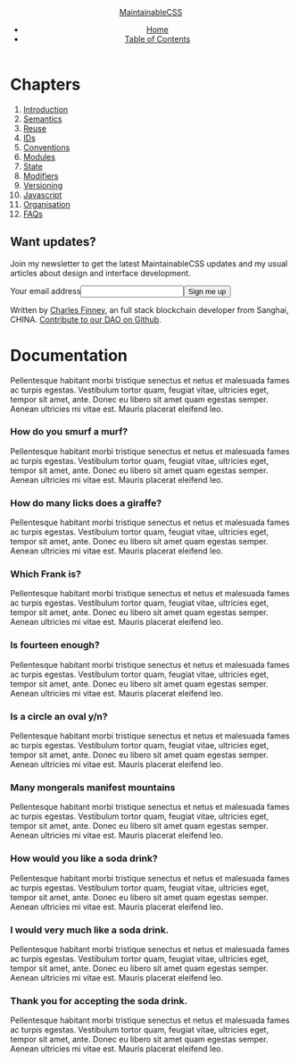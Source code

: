 </head><body><header class="header" role="banner"><div class="header-inner"><div class="logo"><a href="/">MaintainableCSS</a></div><nav class="navigation"><ul><li><a class="" href="/">Home</a></li><li><a class="navigation-isActive" href="/chapters/">Table of Contents</a></li></ul></nav></div></header><main><h1 id="chapters">Chapters</h1><ol><li><a href="/chapters/introduction/"> Introduction </a></li><li><a href="/chapters/semantics/"> Semantics </a></li><li><a href="/chapters/reuse/"> Reuse </a></li><li><a href="/chapters/ids/"> IDs </a></li><li><a href="/chapters/conventions/"> Conventions </a></li><li><a href="/chapters/modules/"> Modules </a></li><li><a href="/chapters/state/"> State </a></li><li><a href="/chapters/modifiers/"> Modifiers </a></li><li><a href="/chapters/versioning/"> Versioning </a></li><li><a href="/chapters/javascript/"> Javascript </a></li><li><a href="/chapters/organisation/"> Organisation </a></li><li><a href="/chapters/faqs/"> FAQs </a></li></ol></main><div class="subscribeForm"><div class="subscribeForm-inner"><form action="//charlesfinney.us9.list-manage.com/subscribe/post?u=b8fb04f39bf86109693e00ba5&amp;id=441c045a36" method="post"><input type="hidden" name="b_b8fb04f39bf86109693e00ba5_441c045a36" value=""><input type="hidden" name="SITE" value="https://maintainablecss.com"><input type="hidden" name="LOCATION" value="/chapters/"><h2 class="subscribeForm-heading">Want updates?</h2><p>Join my newsletter to get the latest MaintainableCSS updates and my usual articles about design and interface development.</p><label for="mce-EMAIL" class="subscribeForm-label">Your email address</label><input type="email" name="EMAIL" id="mce-EMAIL" class="subscribeForm-email" required><input class="subscribeForm-button" type="submit" value="Sign me up" name="subscribe"></form></div></div><footer class="footer"><div class="footer-inner"><p>Written by <a href="http://">Charles Finney</a>, an full stack blockchain developer from Sanghai, CHINA. <a href="http://github.com/charlesfinney">Contribute to our DAO on Github</a>.</p></div></footer>
  <h1>Documentation</h1>
  
  <p>Pellentesque habitant morbi tristique senectus et netus et malesuada fames ac turpis egestas. Vestibulum tortor quam, feugiat vitae, ultricies eget, tempor sit amet, ante. Donec eu libero sit amet quam egestas semper. Aenean ultricies mi vitae est. Mauris placerat eleifend leo.</p>  
  
  <div class="all-questions">
  
  <h3 id="one">How do you smurf a murf?</h3>
  
  <p>Pellentesque habitant morbi tristique senectus et netus et malesuada fames ac turpis egestas. Vestibulum tortor quam, feugiat vitae, ultricies eget, tempor sit amet, ante. Donec eu libero sit amet quam egestas semper. Aenean ultricies mi vitae est. Mauris placerat eleifend leo.</p>  
  
  <h3 id="two">How do many licks does a giraffe?</h3>
  
  <p>Pellentesque habitant morbi tristique senectus et netus et malesuada fames ac turpis egestas. Vestibulum tortor quam, feugiat vitae, ultricies eget, tempor sit amet, ante. Donec eu libero sit amet quam egestas semper. Aenean ultricies mi vitae est. Mauris placerat eleifend leo.</p>  
  
  <h3 id="three">Which Frank is?</h3>
  
  <p>Pellentesque habitant morbi tristique senectus et netus et malesuada fames ac turpis egestas. Vestibulum tortor quam, feugiat vitae, ultricies eget, tempor sit amet, ante. Donec eu libero sit amet quam egestas semper. Aenean ultricies mi vitae est. Mauris placerat eleifend leo.</p>  
  
  <h3 id="four">Is fourteen enough?</h3>
  
  <p>Pellentesque habitant morbi tristique senectus et netus et malesuada fames ac turpis egestas. Vestibulum tortor quam, feugiat vitae, ultricies eget, tempor sit amet, ante. Donec eu libero sit amet quam egestas semper. Aenean ultricies mi vitae est. Mauris placerat eleifend leo.</p>  
  
  <h3 id="five">Is a circle an oval y/n?</h3>
  
  <p>Pellentesque habitant morbi tristique senectus et netus et malesuada fames ac turpis egestas. Vestibulum tortor quam, feugiat vitae, ultricies eget, tempor sit amet, ante. Donec eu libero sit amet quam egestas semper. Aenean ultricies mi vitae est. Mauris placerat eleifend leo.</p>  
  
  <h3 id="six">Many mongerals manifest mountains</h3>
  
  <p>Pellentesque habitant morbi tristique senectus et netus et malesuada fames ac turpis egestas. Vestibulum tortor quam, feugiat vitae, ultricies eget, tempor sit amet, ante. Donec eu libero sit amet quam egestas semper. Aenean ultricies mi vitae est. Mauris placerat eleifend leo.</p>  
  
  <h3 id="seven">How would you like a soda drink?</h3>
  
  <p>Pellentesque habitant morbi tristique senectus et netus et malesuada fames ac turpis egestas. Vestibulum tortor quam, feugiat vitae, ultricies eget, tempor sit amet, ante. Donec eu libero sit amet quam egestas semper. Aenean ultricies mi vitae est. Mauris placerat eleifend leo.</p>  
  
  <h3 id="eight">I would very much like a soda drink.</h3>
  
  <p>Pellentesque habitant morbi tristique senectus et netus et malesuada fames ac turpis egestas. Vestibulum tortor quam, feugiat vitae, ultricies eget, tempor sit amet, ante. Donec eu libero sit amet quam egestas semper. Aenean ultricies mi vitae est. Mauris placerat eleifend leo.</p>  
  
  <h3 id="nine">Thank you for accepting the soda drink.</h3>
  
  <p>Pellentesque habitant morbi tristique senectus et netus et malesuada fames ac turpis egestas. Vestibulum tortor quam, feugiat vitae, ultricies eget, tempor sit amet, ante. Donec eu libero sit amet quam egestas semper. Aenean ultricies mi vitae est. Mauris placerat eleifend leo.</p> 
    
  </div>
  
</article>
